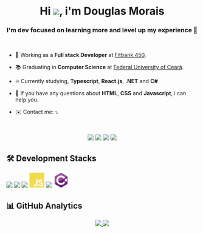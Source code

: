 <h1 align="center">Hi <img src="https://raw.githubusercontent.com/kaueMarques/kaueMarques/master/hi.gif" width="30px">, i'm Douglas Morais</h1>
<h3 align="center">I'm dev focused on learning more and level up my experience 🚀</h3></br>


+ 🔭 Working as a **Full stack Developer** at <a href=https://fitbank.com.br/>Fitbank 450</a>.

+ 📚 Graduating in **Computer Science** at <a href="https://www.ufc.br/">Federal University of Ceará</a>.

+ 🔥 Currently studying, **Typescript**, **React.js**, **.NET** and **C#**

+ 💬 If you have any questions about **HTML**, **CSS** and **Javascript**, i can help you.

+ ✉️ Contact me: ⤵️
</br>

<p align="center">
  <a href="https://web.whatsapp.com/send?phone=5588996776422" alt="WhatsApp" target="_blank" >
  <img src="https://img.shields.io/badge/WhatsApp-25d366?style=for-the-badge&logo=whatsapp&logoColor=white"/></a>
  
  <a href="https://www.linkedin.com/in/douglasmorais" alt="Linkedin" target="_blank">
  <img src="https://img.shields.io/badge/Linkedin-0e76a8?style=for-the-badge&logo=Linkedin&logoColor=white" /></a>

  <a href="https://www.instagram.com/douglas_moraiis" alt="Instagram" target="_blank">
  <img src="https://img.shields.io/badge/Instagram-DF0174?style=for-the-badge&logo=instagram&logoColor=white"/></a>
  
  <a href="https://twitter.com/JDouglas_Morais" alt="Twitter" target="_blank">
  <img src="https://img.shields.io/badge/Twitter-00ACEE?style=for-the-badge&logo=twitter&logoColor=white"/></a>
</p>  
   
## 🛠 Development Stacks
<p>
  <img src="https://i.imgur.com/TsyugKp.png" width="40"/>
  <img src="https://i.imgur.com/9x0bCOp.png" width="40"/>
  <img src="https://i.imgur.com/RffZy7A.png" width="40"/>
  <img src="https://raw.githubusercontent.com/devicons/devicon/master/icons/javascript/javascript-plain.svg" width="40">
  <img src="https://i.imgur.com/aHUb5YG.png" width="40"/>
  <img src="https://raw.githubusercontent.com/devicons/devicon/master/icons/csharp/csharp-original.svg" width="40">
</p>

## 📊 GitHub Analytics
<div align="center">
  <a href="https://github.com/douglasmoraiis">
  <img height="180em" src="https://github-readme-stats.vercel.app/api?username=douglasmoraiis&show_icons=true&theme=github_dark&hide_border=true&include_all_commits=true&hide=&count_private=true"/>
  <img height="180em" src="https://github-readme-stats.vercel.app/api/top-langs/?username=douglasmoraiis&hide=dockerfile,shell,ejs&hide_border=true&layout=compact&langs_count=7&theme=github_dark"/>
</div>


